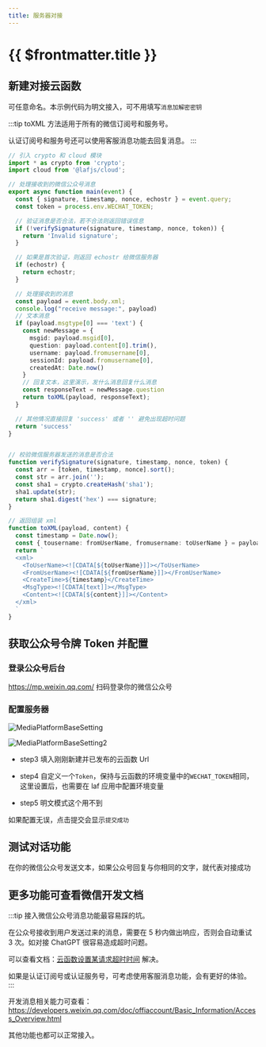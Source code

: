 ```yaml
---
title: 服务器对接
---
```


# {{ $frontmatter.title }}

## 新建对接云函数

可任意命名。本示例代码为明文接入，可不用填写`消息加解密密钥`

:::tip
toXML 方法适用于所有的微信订阅号和服务号。

认证订阅号和服务号还可以使用客服消息功能去回复消息。
:::

```typescript
// 引入 crypto 和 cloud 模块
import * as crypto from 'crypto';
import cloud from '@lafjs/cloud';

// 处理接收到的微信公众号消息
export async function main(event) {
  const { signature, timestamp, nonce, echostr } = event.query;
  const token = process.env.WECHAT_TOKEN;

  // 验证消息是否合法，若不合法则返回错误信息
  if (!verifySignature(signature, timestamp, nonce, token)) {
    return 'Invalid signature';
  }

  // 如果是首次验证，则返回 echostr 给微信服务器
  if (echostr) {
    return echostr;
  }

  // 处理接收到的消息
  const payload = event.body.xml;
  console.log("receive message:", payload)
  // 文本消息
  if (payload.msgtype[0] === 'text') {
    const newMessage = {
      msgid: payload.msgid[0],
      question: payload.content[0].trim(),
      username: payload.fromusername[0],
      sessionId: payload.fromusername[0],
      createdAt: Date.now()
    }
    // 回复文本，这里演示，发什么消息回复什么消息
    const responseText = newMessage.question
    return toXML(payload, responseText);
  }

  // 其他情况直接回复 'success' 或者 '' 避免出现超时问题
  return 'success'
}


// 校验微信服务器发送的消息是否合法
function verifySignature(signature, timestamp, nonce, token) {
  const arr = [token, timestamp, nonce].sort();
  const str = arr.join('');
  const sha1 = crypto.createHash('sha1');
  sha1.update(str);
  return sha1.digest('hex') === signature;
}

// 返回组装 xml
function toXML(payload, content) {
  const timestamp = Date.now();
  const { tousername: fromUserName, fromusername: toUserName } = payload;
  return `
  <xml>
    <ToUserName><![CDATA[${toUserName}]]></ToUserName>
    <FromUserName><![CDATA[${fromUserName}]]></FromUserName>
    <CreateTime>${timestamp}</CreateTime>
    <MsgType><![CDATA[text]]></MsgType>
    <Content><![CDATA[${content}]]></Content>
  </xml>
  `
}
```

## 获取公众号令牌 Token 并配置

### 登录公众号后台

<https://mp.weixin.qq.com/> 扫码登录你的微信公众号

### 配置服务器

![MediaPlatformBaseSetting](/doc-images/MediaPlatformBaseSetting.png)

![MediaPlatformBaseSetting2](/doc-images/MediaPlatformBaseSetting2.png)

- step3 填入刚刚新建并已发布的云函数 Url

- step4 自定义一个`Token`，保持与云函数的环境变量中的`WECHAT_TOKEN`相同，这里设置后，也需要在 laf 应用中配置环境变量

- step5 明文模式这个用不到

如果配置无误，点击提交会显示`提交成功`

## 测试对话功能

在你的微信公众号发送文本，如果公众号回复与你相同的文字，就代表对接成功

## 更多功能可查看微信开发文档

:::tip
接入微信公众号消息功能最容易踩的坑。

在公众号接收到用户发送过来的消息，需要在 5 秒内做出响应，否则会自动重试 3 次。如对接 ChatGPT 很容易造成超时问题。

可以查看文档：[云函数设置某请求超时时间](/guide/function/faq.html#云函数设置某请求超时时间) 解决。

如果是认证订阅号或认证服务号，可考虑使用客服消息功能，会有更好的体验。
:::

开发消息相关能力可查看：<https://developers.weixin.qq.com/doc/offiaccount/Basic_Information/Access_Overview.html>

其他功能也都可以正常接入。
